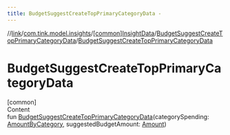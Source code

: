 ```yaml
---
title: BudgetSuggestCreateTopPrimaryCategoryData -
---
```

//[link](../../../index.md)/[com.tink.model.insights](../../index.md)/[[common]InsightData](../index.md)/[BudgetSuggestCreateTopPrimaryCategoryData](index.md)/[BudgetSuggestCreateTopPrimaryCategoryData](-budget-suggest-create-top-primary-category-data.md)



# BudgetSuggestCreateTopPrimaryCategoryData  
[common]  
Content  
fun [BudgetSuggestCreateTopPrimaryCategoryData](-budget-suggest-create-top-primary-category-data.md)(categorySpending: [AmountByCategory](../../../com.tink.model.relations/[common]-amount-by-category/index.md), suggestedBudgetAmount: [Amount](../../../com.tink.model.misc/[common]-amount/index.md))  



